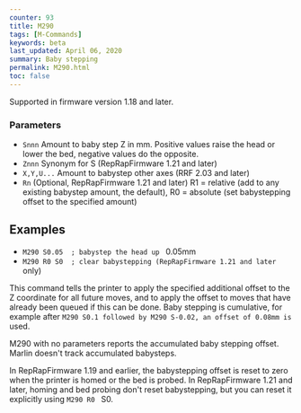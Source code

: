 ```yaml
---
counter: 93
title: M290
tags: [M-Commands] 
keywords: beta 
last_updated: April 06, 2020 
summary: Baby stepping 
permalink: M290.html
toc: false 
---
```



Supported in firmware version 1.18 and later.

### Parameters

* `Snnn` Amount to baby step Z in mm. Positive values raise the head or lower the bed, negative values do the opposite.
* `Znnn` Synonym for S (RepRapFirmware 1.21 and later)
* `X,Y,U...` Amount to babystep other axes (RRF 2.03 and later)
* `Rn`  (Optional, RepRapFirmware 1.21 and later) R1 = relative (add to any existing babystep amount, the default), R0 = absolute (set babystepping offset to the specified amount)

## Examples

* ` M290 S0.05  ; babystep the head up  ` 0.05mm
* ` M290 R0 S0  ; clear babystepping (RepRapFirmware 1.21 and later  ` only)

This command tells the printer to apply the specified additional offset to the Z coordinate for all future moves, and to apply the offset to moves that have already been queued if this can be done. Baby stepping is cumulative, for example after ` M290 S0.1 followed by M290 S-0.02, an offset of 0.08mm is  ` used.

M290 with no parameters reports the accumulated baby stepping offset. Marlin doesn't track accumulated babysteps.

In RepRapFirmware 1.19 and earlier, the babystepping offset is reset to zero when the printer is homed or the bed is probed. In RepRapFirmware 1.21 and later, homing and bed probing don't reset babystepping, but you can reset it explicitly using ` M290 R0  ` S0.

